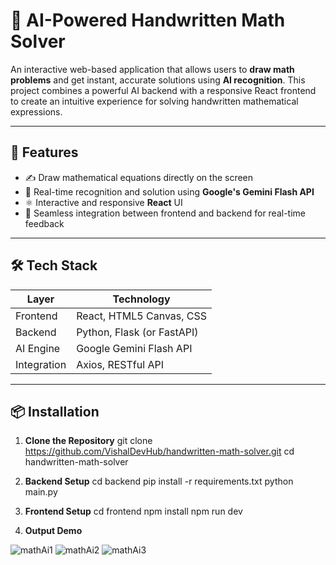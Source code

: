 # 🧠 AI-Powered Handwritten Math Solver

An interactive web-based application that allows users to **draw math problems** and get instant, accurate solutions using **AI recognition**. This project combines a powerful AI backend with a responsive React frontend to create an intuitive experience for solving handwritten mathematical expressions.

---

## 🚀 Features

- ✍️ Draw mathematical equations directly on the screen
- 🤖 Real-time recognition and solution using **Google's Gemini Flash API**
- ⚛️ Interactive and responsive **React** UI
- 🔁 Seamless integration between frontend and backend for real-time feedback

---

## 🛠️ Tech Stack

| Layer       | Technology                     |
|-------------|--------------------------------|
| Frontend    | React, HTML5 Canvas, CSS       |
| Backend     | Python, Flask (or FastAPI)     |
| AI Engine   | Google Gemini Flash API        |
| Integration | Axios, RESTful API             |

---

## 📦 Installation

1. **Clone the Repository**
   git clone https://github.com/VishalDevHub/handwritten-math-solver.git
   cd handwritten-math-solver
   
2. **Backend Setup**
cd backend
pip install -r requirements.txt
python main.py

3. **Frontend Setup**
cd frontend
npm install
npm run dev

4. **Output Demo**
   
![mathAi1](https://github.com/user-attachments/assets/0122825a-41bb-4632-b18e-75adadfc1e2d)
![mathAi2](https://github.com/user-attachments/assets/830ea495-5f6a-4b0d-b9ee-6589b58a546e)
![mathAi3](https://github.com/user-attachments/assets/f14f3e41-a74c-447f-8e4f-1d7c5a48ea11)
